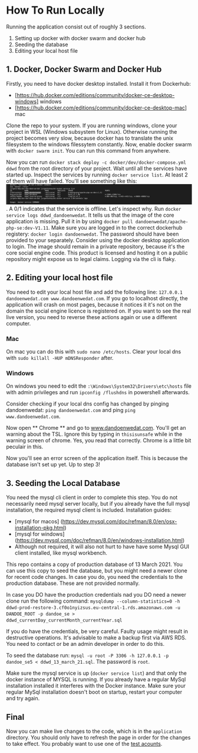 # How To Run Locally
Running the application consist out of roughly 3 sections.

1. Setting up docker with docker swarm and docker hub
2. Seeding the database
3. Editing your local host file

## 1. Docker, Docker Swarm and Docker Hub
Firstly, you need to have docker desktop installed. Install it from Dockerhub: 

* [https://hub.docker.com/editions/community/docker-ce-desktop-windows] windows
* [https://hub.docker.com/editions/community/docker-ce-desktop-mac] mac

Clone the repo to your system. If you are running windows, clone your project in WSL (Windows subsystem for Linux). Otherwise running the project becomes very slow, because docker has to translate the unix filesystem to the windows filessytem constantly. Now, enable docker swarm with `docker swarm init`. You can run this command from anywhere.

Now you can run `docker stack deploy -c docker/dev/docker-compose.yml ddwd` from the root directory of your project. Wait until all the services have started up. Inspect the services by running `docker service list`. At least 2 of them will have failed. You'll see something like this: ![services status](./assets/status_services.png). A 0/1 indicates that the service is offline. Let's inspect why. Run `docker service logs ddwd_dandoenwedat`. It tells us that the image of the core application is missing. Pull it in by using `docker pull dandoenwedat/apache-php-se:dev-V1.11`. Make sure you are logged in to the correct dockerhub registery: `docker login dandoenwedat`. The password should have been provided to your separately. Consider using the docker desktop application to login. The image should remain in a private repository, because it's the core social engine code. This product is licensed and hosting it on a public repository might expose us to legal claims. Logging via the cli is flaky.

## 2. Editing your local host file
You need to edit your local host file and add the following line: `127.0.0.1 dandoenwedat.com www.dandoenwedat.com`. If you go to localhost directly, the application will crash on most pages, because it notices it it's not on the domain the social engine licence is registered on. If you want to see the real live version, you need to reverse these actions again or use a different computer.

### Mac
On mac you can do this with `sudo nano /etc/hosts`. Clear your local dns with `sudo killall -HUP mDNSResponder` after.

### Windows
On windows you need to edit the `:\Windows\System32\Drivers\etc\hosts` file with admin privileges and run `ipconfig /flushdns` in powershell afterwards. 

Consider checking if your local dns config has changed by pinging dandoenwedat: `ping dandoenwedat.com` and ping  `ping www.dandoenwedat.com`. 

Now open ** Chrome ** and go to www.dandoenwedat.com. You'll get an warning about the TSL. Ignore this by typing in `thisisunsafe` while in the warning screen of chrome. Yes, you read that correctly. Chrome is a little bit peculair in this. 

Now you'll see an error screen of the application itself. This is because the database isn't set up yet. Up to step 3!

## 3. Seeding the Local Database
You need the mysql cli client in order to complete this step. You do not necessarily need mysql server locally, but if you already have the full mysql installation, the required mysql client is included. Installation guides:

* [mysql for macos] (https://dev.mysql.com/doc/refman/8.0/en/osx-installation-pkg.html)
* [mysql for windows] (https://dev.mysql.com/doc/refman/8.0/en/windows-installation.html)
* Although not required, it will also not hurt to have have some Mysql GUI client installed, like mysql workbench.

This repo contains a copy of production database of 13 March 2021. You can use this copy to seed the database, but you might need a newer clone for recent code changes. In case you do, you need the credentials to the production database. These are not provided normally. 

In case you DO have the production credentials nad you DO need a newer clone run the following command: 
`mysqldump --column-statistics=0 -h ddwd-prod-restore-3.cf0o1nyizsus.eu-central-1.rds.amazonaws.com -u DANDOE_ROOT -p dandoe_se > ddwd_currentDay_currentMonth_currentYear.sql`

If you do have the credentials, be very careful. Faulty usage might result in destructive operations. It's advisable to make a backup first via AWS RDS. You need to contact or be an admin developer in order to do this. 

To seed the database run: `mysql -u root -P 3306 -h 127.0.0.1 -p dandoe_se5 < ddwd_13_march_21.sql`. The password is `root`.

Make sure the mysql service is up (`docker service list`) and that only the docker instance of MYSQL is running. If you already have a regular MySql installation installed it interferes with the Docker instance. Make sure your regular MySql installation doesn't boot on startup, restart your computer and try again.

## Final
Now you can make live changes to the code, which is in the `application` directory. You should only have to refresh the page in order for the changes to take effect. You probably want to use one of the [test acounts](./test_acounts.md).